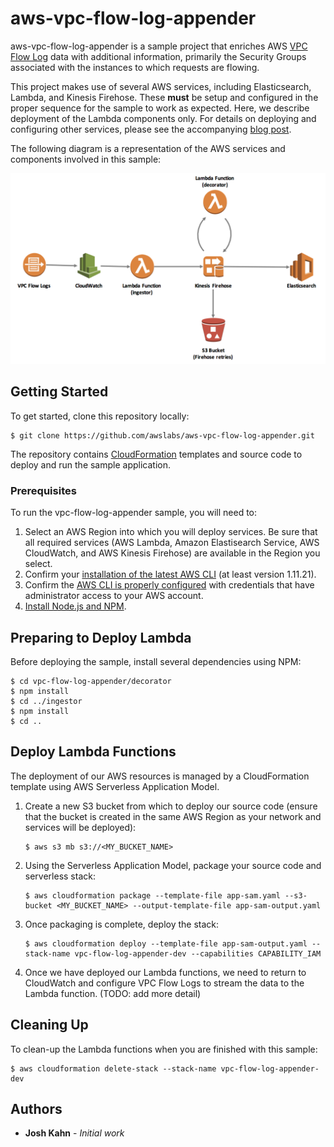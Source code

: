 # aws-vpc-flow-log-appender

aws-vpc-flow-log-appender is a sample project that enriches AWS [VPC Flow Log](http://docs.aws.amazon.com/AmazonVPC/latest/UserGuide/flow-logs.html) data with additional information, primarily the Security Groups associated with the instances to which requests are flowing.

This project makes use of several AWS services, including Elasticsearch, Lambda, and Kinesis Firehose.  These **must** be setup and configured in the proper sequence for the sample to work as expected.  Here, we describe deployment of the Lambda components only.  For details on deploying and configuring other services, please see the accompanying [blog post](https://aws.amazon.com/blogs/security/how-to-visualize-and-refine-your-networks-security-by-adding-security-group-ids-to-your-vpc-flow-logs/).

The following diagram is a representation of the AWS services and components involved in this sample:

![VPC Flow Log Appender Services](vpc-flow-log-appender.png)


## Getting Started

To get started, clone this repository locally:

```
$ git clone https://github.com/awslabs/aws-vpc-flow-log-appender.git
```

The repository contains [CloudFormation](https://aws.amazon.com/cloudformation/) templates and source code to deploy and run the sample application.

### Prerequisites

To run the vpc-flow-log-appender sample, you will need to:

1. Select an AWS Region into which you will deploy services. Be sure that all required services (AWS Lambda, Amazon Elastisearch Service, AWS CloudWatch, and AWS Kinesis Firehose) are available in the Region you select.
2. Confirm your [installation of the latest AWS CLI](http://docs.aws.amazon.com/cli/latest/userguide/installing.html) (at least version 1.11.21).
3. Confirm the [AWS CLI is properly configured](http://docs.aws.amazon.com/cli/latest/userguide/cli-chap-getting-started.html#cli-quick-configuration) with credentials that have administrator access to your AWS account.
4. [Install Node.js and NPM](https://docs.npmjs.com/getting-started/installing-node).

## Preparing to Deploy Lambda

Before deploying the sample, install several dependencies using NPM:

```
$ cd vpc-flow-log-appender/decorator
$ npm install
$ cd ../ingestor
$ npm install
$ cd ..
```

## Deploy Lambda Functions

The deployment of our AWS resources is managed by a CloudFormation template using AWS Serverless Application Model.

1. Create a new S3 bucket from which to deploy our source code (ensure that the bucket is created in the same AWS Region as your network and services will be deployed):

    ```
    $ aws s3 mb s3://<MY_BUCKET_NAME>
    ```

2. Using the Serverless Application Model, package your source code and serverless stack:

    ```
    $ aws cloudformation package --template-file app-sam.yaml --s3-bucket <MY_BUCKET_NAME> --output-template-file app-sam-output.yaml
    ```

3. Once packaging is complete, deploy the stack:

    ```
    $ aws cloudformation deploy --template-file app-sam-output.yaml --stack-name vpc-flow-log-appender-dev --capabilities CAPABILITY_IAM
    ```

 4. Once we have deployed our Lambda functions, we need to return to CloudWatch and configure VPC Flow Logs to stream the data to the Lambda function. (TODO: add more detail)
    
## Cleaning Up

To clean-up the Lambda functions when you are finished with this sample:

```
$ aws cloudformation delete-stack --stack-name vpc-flow-log-appender-dev
```

## Authors

* **Josh Kahn** - *Initial work*
